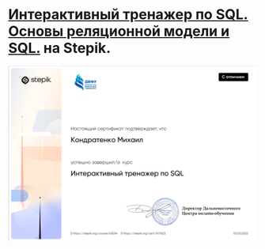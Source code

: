 # [Интерактивный тренажер по SQL. Основы реляционной модели и SQL.](https://stepik.org/course/63054/info) на Stepik.

![alt text](https://github.com/KondratenkoMS/SQL_learning/blob/main/SQL_course_stepik/2022-03-11_14-19-37.png)
